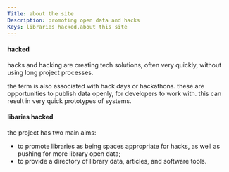 ```yaml
---
Title: about the site
Description: promoting open data and hacks
Keys: libraries hacked,about this site
---
```


#### hacked

hacks and hacking are creating tech solutions, often very quickly, without using long project processes.

the term is also associated with hack days or hackathons. these are opportunities to publish data openly, for developers to work with. this can result in very quick prototypes of systems.

#### libaries hacked

the project has two main aims:

- to promote libraries as being spaces appropriate for hacks, as well as pushing for more library open data;
- to provide a directory of library data, articles, and software tools.